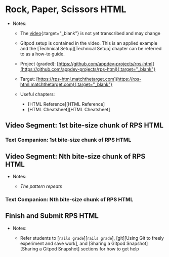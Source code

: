# Rock, Paper, Scissors HTML 

- Notes:

  - The [video](https://canvas.uchicago.edu/courses/41147/pages/video-rps-html-intro-to-gitpod-and-html){:target="_blank"} is not yet transcribed and may change

  - Gitpod setup is contained in the video. This is an applied example and the [Technical Setup][Technical Setup] chapter can be referred to as a how-to guide.

  - Project (graded): [https://github.com/appdev-projects/rps-html](https://github.com/appdev-projects/rps-html){:target="_blank"}

  - Target: [https://rps-html.matchthetarget.com](https://rps-html.matchthetarget.com){:target="_blank"}

  - Useful chapters:

    - [HTML Reference][HTML Reference]
    - [HTML Cheatsheet][HTML Cheatsheet]

## Video Segment: 1st bite-size chunk of RPS HTML

### Text Companion: 1st bite-size chunk of RPS HTML

## Video Segment: Nth bite-size chunk of RPS HTML

- Notes:

  - *The pattern repeats*

### Text Companion: Nth bite-size chunk of RPS HTML

## Finish and Submit RPS HTML

- Notes:

  - Refer students to [`rails grade`][`rails grade`], [git][Using Git to freely experiment and save work], and [Sharing a Gitpod Snapshot][Sharing a Gitpod Snapshot] sections for how to get help